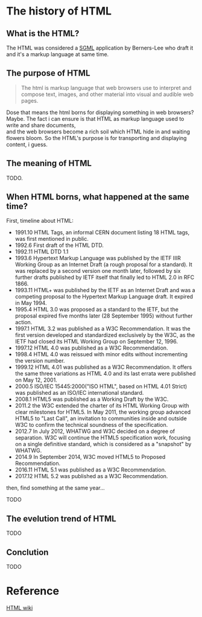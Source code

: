 

# The history of HTML

## What is the HTML?
The HTML was considered a [SGML](https://www.wikiwand.com/en/Standard_Generalized_Markup_Language) application by Berners-Lee who draft it and it's a markup language at same time.

## The purpose of HTML
> The html is markup language that web browsers use to interpret and compose text, images, and other material into visual and audible web pages.

Dose that means the html borns for displaying something in web browsers? Maybe. The fact i can ensure is that HTML as markup language used to write and share documents,\
and the web browsers become a rich soil which HTML hide in and waiting flowers bloom. So the HTML's purpose is for transporting and displaying content, i guess.

## The meaning of HTML
TODO.

## When HTML borns, what happened at the same time?
First, timeline about HTML:

* 1991.10 HTML Tags, an informal CERN document listing 18 HTML tags, was first mentioned in public.
* 1992.6 First draft of the HTML DTD.
* 1992.11 HTML DTD 1.1
* 1993.6 Hypertext Markup Language was published by the IETF IIIR Working Group as an Internet Draft (a rough proposal for a standard). It was replaced by a second version one month later, followed by six further drafts published by IETF itself that finally led to HTML 2.0 in RFC 1866.
* 1993.11 HTML+ was published by the IETF as an Internet Draft and was a competing proposal to the Hypertext Markup Language draft. It expired in May 1994.
* 1995.4 HTML 3.0 was proposed as a standard to the IETF, but the proposal expired five months later (28 September 1995) without further action.
* 1997.1 HTML 3.2 was published as a W3C Recommendation. It was the first version developed and standardized exclusively by the W3C, as the IETF had closed its HTML Working Group on September 12, 1996.
* 1997.12 HTML 4.0 was published as a W3C Recommendation.
* 1998.4 HTML 4.0 was reissued with minor edits without incrementing the version number.
* 1999.12 HTML 4.01 was published as a W3C Recommendation. It offers the same three variations as HTML 4.0 and its last errata were published on May 12, 2001.
* 2000.5 ISO/IEC 15445:2000("ISO HTML", based on HTML 4.01 Strict) was published as an ISO/IEC international standard.
* 2008.1 HTML5 was published as a Working Draft by the W3C.
* 2011.2 the W3C extended the charter of its HTML Working Group with clear milestones for HTML5. In May 2011, the working group advanced HTML5 to "Last Call", an invitation to communities inside and outside W3C to confirm the technical soundness of the specification.
* 2012.7 In July 2012, WHATWG and W3C decided on a degree of separation. W3C will continue the HTML5 specification work, focusing on a single definitive standard, which is considered as a "snapshot" by WHATWG.
* 2014.9 In September 2014, W3C moved HTML5 to Proposed Recommendation.
* 2016.11 HTML 5.1 was published as a W3C Recommendation.
* 2017.12 HTML 5.2 was published as a W3C Recommendation.

then, find something at the same year...

TODO

## The evelution trend of HTML
TODO

## Conclution
TODO

# Reference
[HTML wiki](https://www.wikiwand.com/en/HTML)
